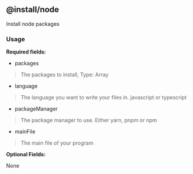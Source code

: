 ## @install/node

Install node packages

### Usage

**Required fields:**

- packages
> The packages to install, Type: Array

- language
> The language you want to write your files in. javascript or typescript

- packageManager
> The package manager to use. Either yarn, pnpm or npm

- mainFile
> The main file of your program

**Optional Fields:**

None
